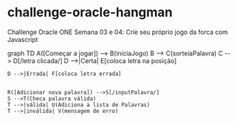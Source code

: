 # challenge-oracle-hangman
Challenge Oracle ONE Semana 03 e 04: Crie seu próprio jogo da forca com Javascript


graph TD
    A([Começar a jogar]) --> B(iniciaJogo)
    B --> C(sorteiaPalavra)
    C --> D[/letra clicada/]
    D -->|Certa| E[coloca letra na posição]

    D -->|Errada| F[coloca letra errada]
    
    
    R([Adicionar nova palavra]) -->S[/inputPalavra/]
    S -->T(Checa palavra válida)
    T -->|válida| U(Adiciona a lista de Palavras)
    T -->|inválida| V(mensagem de erro)
